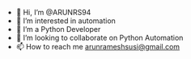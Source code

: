 - 👋 Hi, I’m @ARUNRS94
- 👀 I’m interested in automation
- 🌱 I’m a Python Developer
- 💞️ I’m looking to collaborate on Python Automation
- 📫 How to reach me arunrameshsusi@gmail.com

<!---
ARUNRS94/ARUNRS94 is a ✨ special ✨ repository because its `README.md` (this file) appears on your GitHub profile.
You can click the Preview link to take a look at your changes.
--->

